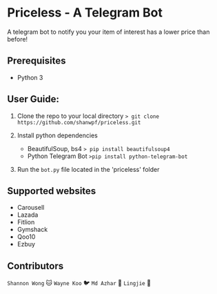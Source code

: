 # Priceless - A Telegram Bot
A telegram bot to notify you your item of interest has a lower price than before!

## Prerequisites
* Python 3  

## User Guide:
1. Clone the repo to your local directory
`> git clone https://github.com/shanwpf/priceless.git `

2. Install python dependencies
    * BeautifulSoup, bs4
    `> pip install beautifulsoup4`
    * Python Telegram Bot
    `>pip install python-telegram-bot`

3. Run the `bot.py` file located in the 'priceless' folder

## Supported websites
* Carousell
* Lazada
* Fitlion
* Gymshack
* Qoo10
* Ezbuy

## Contributors
`Shannon Wong` :cat:
`Wayne Koo` :bird:
`Md Azhar` :tiger:
`Lingjie` :pig:

